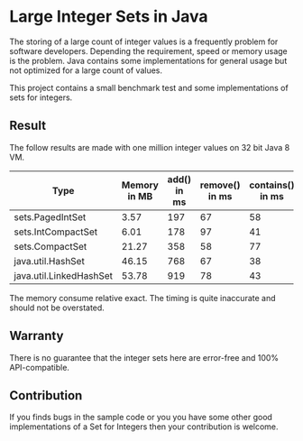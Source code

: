 # Large Integer Sets in Java

The storing of a large count of integer values is a frequently problem for software developers.
Depending the requirement, speed or memory usage is the problem. 
Java contains some implementations for general usage but not optimized for a large count of values.

This project contains a small benchmark test and some implementations of sets for integers.

## Result

The follow results are made with one million integer values on 32 bit Java 8 VM.

Type | Memory in MB | add() in ms | remove() in ms | contains() in ms | iterate() in ms
---- | ------------ | ----------- | -------------- | ---------------- | ---------------
sets.PagedIntSet | 3.57 | 197 | 67 | 58 | 48
sets.IntCompactSet | 6.01 | 178 | 97 | 41 | 109
sets.CompactSet | 21.27 | 358 | 58 | 77 | 44
java.util.HashSet | 46.15 | 768 | 67 | 38 | 37
java.util.LinkedHashSet | 53.78 | 919 | 78 | 43 | 29

The memory consume relative exact. The timing is quite inaccurate and should not be overstated.

## Warranty
There is no guarantee that the integer sets here are error-free and 100% API-compatible.

## Contribution
If you finds bugs in the sample code or you you have some other good implementations of a Set for Integers then your contribution is welcome.